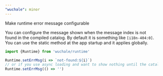```yaml
---
"wuchale": minor
---
```


Make runtime error message configurable

You can configure the message shown when the message index is not found
in the compiled catalog. By default it is something like `[i18n-404:0]`.
You can use the static method at the app startup and it applies globally.

```js
import {Runtime} from 'wuchale/runtime'

Runtime.setErrMsg(i => `not-found:${i}`)
// or if you use async loading and want to show nothing until the catalogs are loaded
Runtime.setErrMsg(() => '')
```
